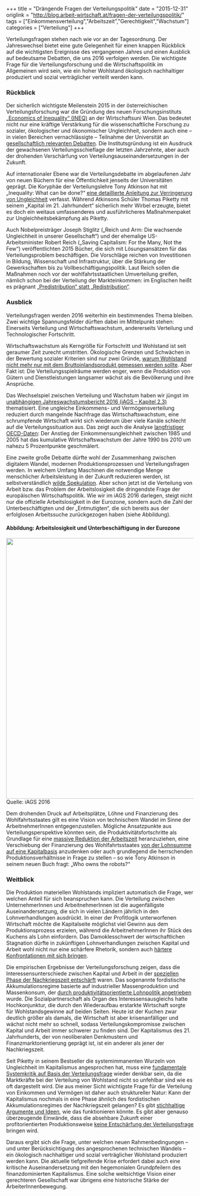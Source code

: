 +++
title = "Drängende Fragen der Verteilungspolitik"
date = "2015-12-31"
origlink = "http://blog.arbeit-wirtschaft.at/fragen-der-verteilungspolitik/"
tags = ["Einkommensverteilung","Arbeitszeit","Gerechtigkeit","Wachstum"]
categories = ["Verteilung"]
+++

Verteilungsfragen stehen nach wie vor an der Tagesordnung. Der Jahreswechsel bietet eine gute Gelegenheit für einen knappen Rückblick auf die wichtigsten Ereignisse des vergangenen Jahres und einen Ausblick auf bedeutsame Debatten, die uns 2016 verfolgen werden. Die wichtigste Frage für die Verteilungsforschung und die Wirtschaftspolitik im Allgemeinen wird sein, wie ein hoher Wohlstand ökologisch nachhaltiger produziert und sozial verträglicher verteilt werden kann.
<!--more-->

### Rückblick

Der sicherlich wichtigste Meilenstein 2015 in der österreichischen Verteilungsforschung war die Gründung des neuen Forschungsinstituts [„Economics of Inequality“ (INEQ)](http://www.wu.ac.at/ineq/) an der Wirtschaftsuni Wien. Das bedeutet nicht nur eine kräftige Verstärkung für die wissenschaftliche Forschung zu sozialer, ökologischer und ökonomischer Ungleichheit, sondern auch eine – in vielen Bereichen vernachlässigte – Teilnahme der Universität an [gesellschaftlich relevanten Debatten](http://blog.arbeit-wirtschaft.at/radikaler-reformismus-in-der-wissenschaftlichen-verteilungsdebatte/). Die Institutsgründung ist ein Ausdruck der gewachsenen Verteilungsschieflage der letzten Jahrzehnte, aber auch der drohenden Verschärfung von Verteilungsauseinandersetzungen in der Zukunft.

Auf internationaler Ebene war die Verteilungsdebatte im abgelaufenen Jahr von neuen Büchern für eine Öffentlichkeit jenseits der Universitäten geprägt. Die Koryphäe der Verteilungslehre Tony Atkinson hat mit „Inequality: What can be done?“ [eine detaillierte Anleitung zur Verringerung von Ungleichheit](http://www.tony-atkinson.com/the-15-proposals-from-tony-atkinsons-inequality-what-can-be-done/) verfasst. Während Atkinsons Schüler Thomas Piketty mit seinem „Kapital im 21. Jahrhundert“ sicherlich mehr Wirbel erzeugte, bietet es doch ein weitaus umfassenderes und ausführlicheres Maßnahmenpaket zur Ungleichheitsbekämpfung als Piketty.

Auch Nobelpreisträger Joseph Stiglitz („Reich und Arm: Die wachsende Ungleichheit in unserer Gesellschaft“) und der ehemalige US-Arbeitsminister Robert Reich („Saving Capitalism: For the Many, Not the Few“) veröffentlichten 2015 Bücher, die sich mit Lösungsansätzen für das Verteilungsproblem beschäftigen. Die Vorschläge reichen von Investitionen in Bildung, Wissenschaft und Infrastruktur, über die Stärkung der Gewerkschaften bis zu Vollbeschäftigungspolitik. Laut Reich sollen die Maßnahmen noch vor der wohlfahrtsstaatlichen Umverteilung greifen, nämlich schon bei der Verteilung der Markteinkommen: im Englischen heißt es prägnant [„Predistribution“ statt „Redistribution“](http://www.nybooks.com/articles/2015/12/17/robert-reich-challenging-oligarchy/).

### Ausblick

Verteilungsfragen werden 2016 weiterhin ein bestimmendes Thema bleiben. Zwei wichtige Spannungsfelder dürften dabei im Mittelpunkt stehen: Einerseits Verteilung und Wirtschaftswachstum, andererseits Verteilung und Technologischer Fortschritt.

Wirtschaftswachstum als Kerngröße für Fortschritt und Wohlstand ist seit geraumer Zeit zurecht umstritten. Ökologische Grenzen und Schwächen in der Bewertung sozialer Kriterien sind nur zwei Gründe, [warum Wohlstand nicht mehr nur mit dem Bruttoinlandsprodukt gemessen werden sollte](http://blog.arbeit-wirtschaft.at/wohlstand-lebensqualitaet-und-umwelt-wo-steht-oesterreich/). Aber Fakt ist: Die Verteilungsspielräume werden enger, wenn die Produktion von Gütern und Dienstleistungen langsamer wächst als die Bevölkerung und ihre Ansprüche.

Das Wechselspiel zwischen Verteilung und Wachstum haben wir jüngst im [unabhängigen Jahreswachstumsbericht 2016 (iAGS – Kapitel 2.3)](http://www.iags-project.org/ressources.htm) thematisiert. Eine ungleiche Einkommens- und Vermögensverteilung reduziert durch mangelnde Nachfrage das Wirtschaftswachstum, eine schrumpfende Wirtschaft wirkt sich wiederum über viele Kanäle schlecht auf die Verteilungssituation aus. Das zeigt auch die Analyse [langfristiger OECD-Daten](http://www.oecd.org/social/in-it-together-why-less-inequality-benefits-all-9789264235120-en.htm): Der Anstieg der Einkommensungleichheit zwischen 1985 und 2005 hat das kumulative Wirtschaftswachstum der Jahre 1990 bis 2010 um nahezu 5 Prozentpunkte geschmälert.

Eine zweite große Debatte dürfte wohl der Zusammenhang zwischen digitalem Wandel, modernen Produktionsprozessen und Verteilungsfragen werden. In welchem Umfang Maschinen die notwendige Menge menschlicher Arbeitsleistung in der Zukunft reduzieren werden, ist selbstverständlich [wilde Spekulation](https://www.aeaweb.org/articles.php?doi=10.1257/jep.29.3). Aber schon jetzt ist die Verteilung von Arbeit bzw. das Problem der Arbeitslosigkeit die dringendste Frage der europäischen Wirtschaftspolitik. Wie wir im iAGS 2016 darlegen, steigt nicht nur die offizielle Arbeitslosigkeit in der Eurozone, sondern auch die Zahl der Unterbeschäftigten und der „Entmutigten“, die sich bereits aus der erfolglosen Arbeitssuche zurückgezogen haben (siehe Abbildung).

#### Abbildung: Arbeitslosigkeit und Unterbeschäftigung in der Eurozone
<center><img src="/img/blog/unemployment.jpg" style="width: 700px;"></center>
Quelle: iAGS 2016

Dem drohenden Druck auf Arbeitsplätze, Löhne und Finanzierung des Wohlfahrtsstaates gilt es eine Vision von technischem Wandel im Sinne der ArbeitnehmerInnen entgegenzustellen. Mögliche Ansatzpunkte aus Verteilungsperspektive könnten sein, die Produktivitätsfortschritte als Grundlage für eine [massive Reduktion der Arbeitszeit](http://blog.arbeit-wirtschaft.at/fortschritt-bedeutet-arbeitszeitverkuerzung-der-ansicht-waren-schon-marx-und-keynes/) heranzuziehen, eine Verschiebung der Finanzierung des Wohlfahrtsstaates [von der Lohnsumme auf eine Kapitalbasis](http://blog.arbeit-wirtschaft.at/wertschoepfungsabgabe/) anzudenken oder auch grundlegend die herrschenden Produktionsverhältnisse in Frage zu stellen – so wie Tony Atkinson in seinem neuen Buch fragt: „Who owns the robots?“

### Weitblick

Die Produktion materiellen Wohlstands impliziert automatisch die Frage, wer welchen Anteil für sich beanspruchen kann. Die Verteilung zwischen UnternehmerInnen und ArbeitnehmerInnen ist die augenfälligste Auseinandersetzung, die sich in vielen Ländern jährlich in den Lohnverhandlungen ausdrückt. In einer der Profitlogik unterworfenen Wirtschaft möchte die Kapitalseite möglichst viel Gewinn aus dem Produktionsprozess erzielen, während die ArbeitnehmerInnen ihr Stück des Kuchens als Lohn einfordern. Das Damoklesschwert der wirtschaftlichen Stagnation dürfte in zukünftigen Lohnverhandlungen zwischen Kapital und Arbeit wohl nicht nur eine schärfere Rhetorik, sondern auch [härtere Konfrontationen mit sich bringen](http://blog.arbeit-wirtschaft.at/lohndrueckerei-und-arbeitskampf/).

Die empirischen Ergebnisse der Verteilungsforschung zeigen, dass die Interessensunterschiede zwischen Kapital und Arbeit in der [speziellen Phase der Nachkriegszeit entschärft](http://blog.arbeit-wirtschaft.at/serie-pikettys-thesen-3-einkommensungleichheit-spitzt-sich-zu/) waren. Das sogenannte fordistische Akkumulationsregime basierte auf industrieller Massenproduktion und Massenkonsum, der [durch produktivitätsorientierte Lohnpolitik angetrieben](http://blog.arbeit-wirtschaft.at/benya-formel-produktivitaetsorientierte-lohnpolitik/) wurde. Die Sozialpartnerschaft als Organ des Interessensausgleichs hatte Hochkonjunktur, die durch den Wiederaufbau erstarkte Wirtschaft sorgte für Wohlstandsgewinne auf beiden Seiten. Heute ist der Kuchen zwar deutlich größer als damals, die Wirtschaft ist aber krisenanfälliger und wächst nicht mehr so schnell, sodass Verteilungskompromisse zwischen Kapital und Arbeit immer schwerer zu finden sind. Der Kapitalismus des 21. Jahrhunderts, der von neoliberalen Denkmustern und Finanzmarktorientierung geprägt ist, ist ein anderer als jener der Nachkriegszeit.

Seit Piketty in seinem Bestseller die systemimmanenten Wurzeln von Ungleichheit im Kapitalismus angesprochen hat, muss eine [fundamentale Systemkritik auf Basis der Verteilungsfrage](http://www.beigewum.at/wordpress/wp-content/uploads/Editorial_Kuwe2_2015.pdf) wieder denkbar sein, da die Marktkräfte bei der Verteilung von Wohlstand nicht so unfehlbar sind wie es oft dargestellt wird. Die aus meiner Sicht wichtigste Frage für die Verteilung von Einkommen und Vermögen ist daher auch struktureller Natur: Kann der Kapitalismus nochmals in eine Phase ähnlich des fordistischen Akkumulationsregimes der Nachkriegszeit gelangen? Es gibt [stichhaltige Argumente und Ideen](http://wug.akwien.at/WUG_Archiv/2014_40_3/2014_40_3_0371.pdf), wie das funktionieren könnte. Es gibt aber genauso überzeugende Einwände, dass die absehbare Zukunft einer profitorientierten Produktionsweise [keine Entschärfung der Verteilungsfrage](http://www.arbeit-wirtschaft.at/servlet/ContentServer?pagename=X03/Page/Index&n=X03_0.a&cid=1449716406186) bringen wird.

Daraus ergibt sich die Frage, unter welchen neuen Rahmenbedingungen – und unter Berücksichtigung des angesprochenen technischen Wandels – ein ökologisch nachhaltiger und sozial verträglicher Wohlstand produziert werden kann. Die aktuelle tiefgreifende Krise erfordert dabei auch eine kritische Auseinandersetzung mit den hegemonialen Grundpfeilern des finanzdominierten Kapitalismus. Eine solche weitsichtige Vision einer gerechteren Gesellschaft war übrigens eine historische Stärke der ArbeiterInnenbewegung.
